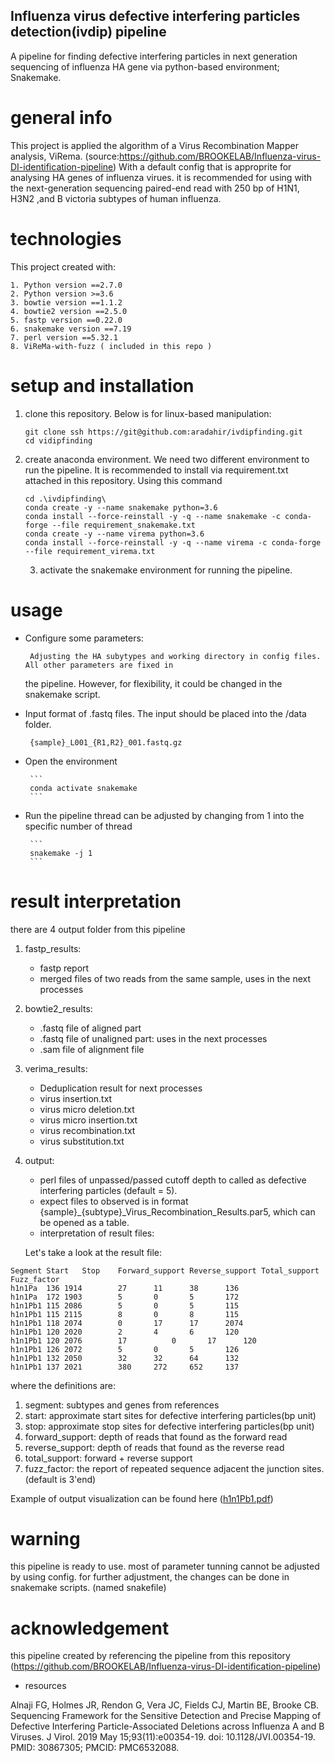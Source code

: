 ## Influenza virus defective interfering particles detection(ivdip) pipeline

A pipeline for finding defective interfering particles in next generation sequencing of influenza HA gene via python-based environment; Snakemake. 

# general info
This project is applied the algorithm of a Virus Recombination Mapper analysis, ViRema. (source:https://github.com/BROOKELAB/Influenza-virus-DI-identification-pipeline) With a default config that is approprite for analysing HA genes of influenza virues.
it is recommended for using with the next-generation sequencing paired-end read with 250 bp of H1N1, H3N2 ,and B victoria subtypes of human influenza.

# technologies

This project created with:
	
	1. Python version ==2.7.0
	2. Python version >=3.6
	3. bowtie version ==1.1.2
	4. bowtie2 version ==2.5.0
	5. fastp version ==0.22.0
	6. snakemake version ==7.19
	7. perl version ==5.32.1
	8. ViReMa-with-fuzz ( included in this repo )

# setup and installation

1. clone this repository. Below is for linux-based manipulation:

	```
	git clone ssh https://git@github.com:aradahir/ivdipfinding.git 
	cd vidipfinding
	```

2. create anaconda environment. We need two different environment to run the pipeline. It is recommended to install via requirement.txt attached in this repository. Using this command

	```
	cd .\ivdipfinding\
	conda create -y --name snakemake python=3.6
	conda install --force-reinstall -y -q --name snakemake -c conda-forge --file requirement_snakemake.txt
	conda create -y --name virema python=3.6
	conda install --force-reinstall -y -q --name virema -c conda-forge --file requirement_virema.txt
	```

	3. activate the snakemake environment for running the pipeline.

# usage

 - Configure some parameters:
 	 
 		Adjusting the HA subytypes and working directory in config files. All other parameters are fixed in 
    the pipeline. However, for flexibility, it could be changed in the snakemake script.

 - Input format of .fastq files. The input should be placed into the /data folder.

 		{sample}_L001_{R1,R2}_001.fastq.gz

 - Open the environment
 
 		```
		conda activate snakemake
		```
 - Run the pipeline
 		thread can be adjusted by changing from 1 into the specific number of thread

 		```
 		snakemake -j 1
		```
# result interpretation

there are 4 output folder from this pipeline 
1. fastp_results: 
	- fastp report 
	- merged files of two reads from the same sample, uses in the next processes
2. bowtie2_results:
	- .fastq file of aligned part
	- .fastq file of unaligned part: uses in the next processes
	- .sam file of alignment file
3. verima_results:
	- Deduplication result for next processes
	- virus insertion.txt
	- virus micro deletion.txt
	- virus micro insertion.txt
	- virus recombination.txt
	- virus substitution.txt
4. output:
	- perl files of unpassed/passed cutoff depth to called as defective interfering particles (default = 5).
	- expect files to observed is in format {sample}_{subtype}_Virus_Recombination_Results.par5, which can be opened as a table.
	- interpretation of result files:

	Let's take a look at the result file:
```
Segment	Start	Stop	Forward_support	Reverse_support	Total_support	Fuzz_factor
h1n1Pa  136	1914		27		11		38		136
h1n1Pa  172	1903		5		0		5		172
h1n1Pb1 115	2086		5		0		5		115
h1n1Pb1 115	2115		8		0		8		115
h1n1Pb1 118	2074		0		17		17		2074
h1n1Pb1 120	2020		2		4		6		120
h1n1Pb1 120	2076		17	        0		17		120
h1n1Pb1 126	2072		5		0		5		126
h1n1Pb1 132	2050		32		32		64		132
h1n1Pb1 137	2021		380		272		652		137
```
where the definitions are:

1. segment: subtypes and genes from references
2. start: approximate start sites for defective interfering particles(bp unit)
3. stop: approximate stop sites for defective interfering particles(bp unit)
4. forward_support: depth of reads that found as the forward read
5. reverse_support: depth of reads that found as the reverse read
6. total_support: forward + reverse support
7. fuzz_factor: the report of repeated sequence adjacent the junction sites.(default is 3'end)

Example of output visualization can be found here ([h1n1Pb1.pdf](https://github.com/aradahir/ivdipfinding/files/10779420/h1n1Pb1.pdf))

# warning
this pipeline is ready to use. most of parameter tunning cannot be adjusted by using config. for further adjustment, the changes can be done in snakemake scripts. (named snakefile)

# acknowledgement
this pipeline created by referencing the pipeline from this repository (https://github.com/BROOKELAB/Influenza-virus-DI-identification-pipeline)

- resources

Alnaji FG, Holmes JR, Rendon G, Vera JC, Fields CJ, Martin BE, Brooke CB. Sequencing Framework for the Sensitive Detection and Precise Mapping of Defective Interfering Particle-Associated Deletions across Influenza A and B Viruses. J Virol. 2019 May 15;93(11):e00354-19. doi: 10.1128/JVI.00354-19. PMID: 30867305; PMCID: PMC6532088.
